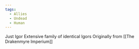```yaml
---
tags:
  - Allies
  - Undead
  - Human
---
```

Just Igor
Extensive family of identical Igors
Originally from [[The Drakenmyre Imperium]]